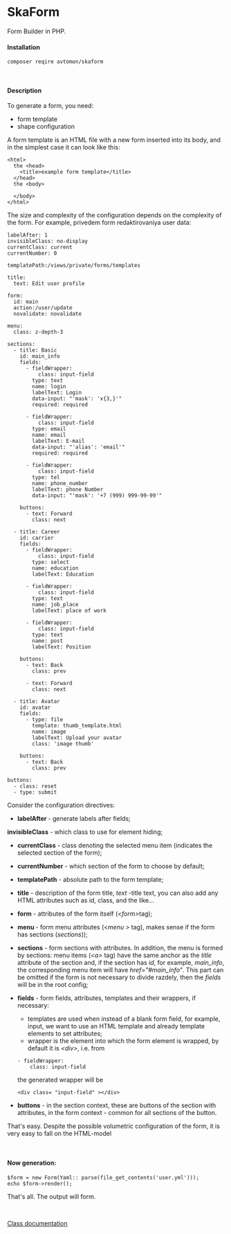 # SkaForm

Form Builder in PHP.

#### Installation

`
composer reqire avtomon/skaform
`

<br>

#### Description

To generate a form, you need:
- form template
- shape configuration

A form template is an HTML file with a new form inserted into its body, and in the simplest case it can look like this:

```
<html>
  the <head>
    <title>example form template</title>  
  </head>
  the <body>
  
  </body>
</html>
```

The size and complexity of the configuration depends on the complexity of the form. For example, privedem form redaktirovaniya user data:

```
labelAfter: 1
invisibleClass: no-display
currentClass: current
currentNumber: 0

templatePath:/views/private/forms/templates

title:
  text: Edit user profile

form:
  id: main
  action:/user/update
  novalidate: novalidate

menu:
  class: z-depth-3

sections:
  - title: Basic
    id: main_info
    fields:
      - fieldWrapper:
          class: input-field
        type: text
        name: login
        labelText: Login
        data-input: "'mask': 'x{3,}'"
        required: required

      - fieldWrapper:
          class: input-field
        type: email
        name: email
        labelText: E-mail
        data-input: "'alias': 'email'"
        required: required

      - fieldWrapper:
          class: input-field
        type: tel
        name: phone_number
        labelText: phone Number
        data-input: "'mask': '+7 (999) 999-99-99'"

    buttons:
      - text: Forward
        class: next

  - title: Career
    id: carrier
    fields:
      - fieldWrapper:
          class: input-field
        type: select
        name: education
        labelText: Education

      - fieldWrapper:
          class: input-field
        type: text
        name: job_place
        labelText: place of work

      - fieldWrapper:
          class: input-field
        type: text
        name: post
        labelText: Position

    buttons:
      - text: Back
        class: prev

      - text: Forward
        class: next

  - title: Avatar
    id: avatar
    fields:
      - type: file
        template: thumb_template.html
        name: image
        labelText: Upload your avatar
        class: 'image thumb'

    buttons:
      - text: Back
        class: prev

buttons:
  - class: reset
  - type: submit
```

Consider the configuration directives:
- <b > labelAfter </b > - generate labels after fields;

<b>invisibleClass</b> - which class to use for element hiding;

- <b>currentClass</b> - class denoting the selected menu item (indicates the selected section of the form);

- <b>currentNumber</b> - which section of the form to choose by default;

- <b > templatePath</b> - absolute path to the form template;

- <b>title</b> - description of the form title, <I> text</I > -title text, you can also add any HTML attributes such as id, class, and the like...

- <b > form</b> - attributes of the form itself (<I>\<form></i>tag);

- <b>menu </b > - form menu attributes (<I>\<menu > </I > tag), makes sense if the form has sections (<I>sections</i>));

- <b> sections</b > - form sections with attributes. In addition, the menu is formed by sections: menu items (<I>\<a></I> tag) have the same anchor as the <I>title</I> attribute of the section and, if the section has <I>id</I>, for example, <I>main_info</I>, the corresponding menu item will have <I>href="#main_info"</I>. This part can be omitted if the form is not necessary to divide razdely, then the <i>fields</i> will be in the root config;

- <b > fields</b> - form fields, attributes, templates and their wrappers, if necessary:
  - templates are used when instead of a blank form field, for example, input, we want to use an HTML template and already template elements to set attributes;
  - wrapper is the element into which the form element is wrapped, by default it is <i>\<div></i>, i.e. from
  ```
  - fieldWrapper:
      class: input-field
  ```
  the generated wrapper will be 
  ```
  <div class= "input-field" ></div>
  ```
 
- <b> buttons</b > - in the section context, these are buttons of the section with attributes, in the form context - common for all sections of the button.

That's easy. Despite the possible volumetric configuration of the form, it is very easy to fall on the HTML-model

<br>

#### Now generation:

```
$form = new Form(Yaml:: parse(file_get_contents('user.yml')));
echo $form->render();
```

That's all. The output will form.

<br>

[Class documentation](docs_en)
